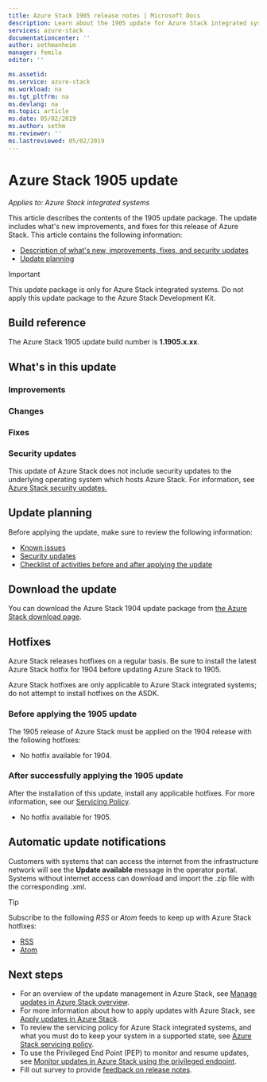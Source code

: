 ```yaml
---
title: Azure Stack 1905 release notes | Microsoft Docs
description: Learn about the 1905 update for Azure Stack integrated systems, including what's new, known issues, and where to download the update.
services: azure-stack
documentationcenter: ''
author: sethmanheim
manager: femila
editor: ''

ms.assetid:  
ms.service: azure-stack
ms.workload: na
ms.tgt_pltfrm: na
ms.devlang: na
ms.topic: article
ms.date: 05/02/2019
ms.author: sethm
ms.reviewer: ''
ms.lastreviewed: 05/02/2019
---
```


# Azure Stack 1905 update

*Applies to: Azure Stack integrated systems*

This article describes the contents of the 1905 update package. The update includes what's new improvements, and fixes for this release of Azure Stack. This article contains the following information:

- [Description of what's new, improvements, fixes, and security updates](#whats-in-this-update)
- [Update planning](#update-planning)

> [!IMPORTANT]  
> This update package is only for Azure Stack integrated systems. Do not apply this update package to the Azure Stack Development Kit.

## Build reference

The Azure Stack 1905 update build number is **1.1905.x.xx**.

## What's in this update

<!-- The current theme (if any) of this release. -->

<!-- What's new, also net new experiences and features. -->

### Improvements

<!-- Changes and product improvements with tangible customer-facing value. -->

### Changes

### Fixes

<!-- Product fixes that came up from customer deployments worth highlighting, especially if there is an SR/ICM associated to it. -->

### Security updates

This update of Azure Stack does not include security updates to the underlying operating system which hosts Azure Stack. For information, see [Azure Stack security updates.](azure-stack-release-notes-security-updates-1904.md)

## Update planning

Before applying the update, make sure to review the following information:

- [Known issues](azure-stack-release-notes-known-issues-1904.md)
- [Security updates](azure-stack-release-notes-security-updates-1904.md)
- [Checklist of activities before and after applying the update](azure-stack-release-notes-checklist.md)

## Download the update

You can download the Azure Stack 1904 update package from [the Azure Stack download page](https://aka.ms/azurestackupdatedownload).

## Hotfixes

Azure Stack releases hotfixes on a regular basis. Be sure to install the latest Azure Stack hotfix for 1904 before updating Azure Stack to 1905.

Azure Stack hotfixes are only applicable to Azure Stack integrated systems; do not attempt to install hotfixes on the ASDK.

### Before applying the 1905 update

The 1905 release of Azure Stack must be applied on the 1904 release with the following hotfixes:

<!-- One of these. Either no updates at all, nothing is required, or the LATEST hotfix that is required-->
- No hotfix available for 1904.
<!-- - [Azure Stack hotfix 1.1903.2.39](https://support.microsoft.com/help/4500638) -->

### After successfully applying the 1905 update

After the installation of this update, install any applicable hotfixes. For more information, see our [Servicing Policy](azure-stack-servicing-policy.md).

<!-- One of these. Either no updates at all, nothing is required, or the LATEST hotfix that is required-->
- No hotfix available for 1905.

## Automatic update notifications

Customers with systems that can access the internet from the infrastructure network will see the **Update available** message in the operator portal. Systems without internet access can download and import the .zip file with the corresponding .xml.

> [!TIP]  
> Subscribe to the following *RSS* or *Atom* feeds to keep up with Azure Stack hotfixes:
>
> - [RSS](https://support.microsoft.com/app/content/api/content/feeds/sap/en-us/32d322a8-acae-202d-e9a9-7371dccf381b/rss)
> - [Atom](https://support.microsoft.com/app/content/api/content/feeds/sap/en-us/32d322a8-acae-202d-e9a9-7371dccf381b/atom)

## Next steps

- For an overview of the update management in Azure Stack, see [Manage updates in Azure Stack overview](azure-stack-updates.md).  
- For more information about how to apply updates with Azure Stack, see [Apply updates in Azure Stack](azure-stack-apply-updates.md).
- To review the servicing policy for Azure Stack integrated systems, and what you must do to keep your system in a supported state, see [Azure Stack servicing policy](azure-stack-servicing-policy.md).  
- To use the Privileged End Point (PEP) to monitor and resume updates, see [Monitor updates in Azure Stack using the privileged endpoint](azure-stack-monitor-update.md).  
- Fill out survey to provide [feedback on release notes](https://forms.microsoft.com).
